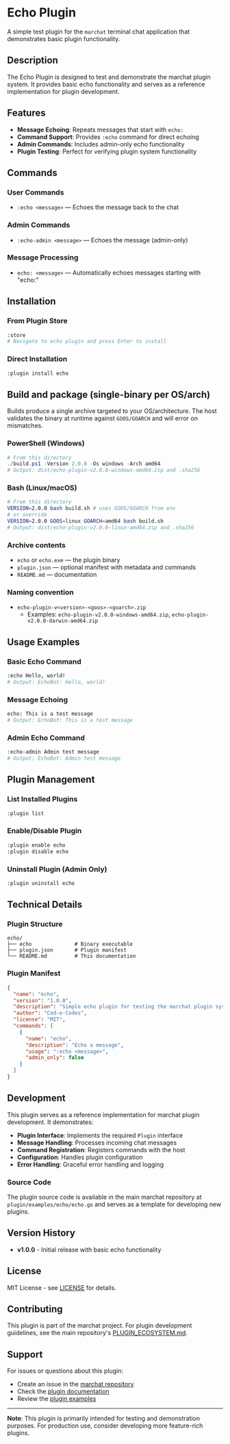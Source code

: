 # Echo Plugin

A simple test plugin for the `marchat` terminal chat application that demonstrates basic plugin functionality.

## Description

The Echo Plugin is designed to test and demonstrate the marchat plugin system. It provides basic echo functionality and serves as a reference implementation for plugin development.

## Features

- **Message Echoing**: Repeats messages that start with `echo:`
- **Command Support**: Provides `:echo` command for direct echoing
- **Admin Commands**: Includes admin-only echo functionality
- **Plugin Testing**: Perfect for verifying plugin system functionality

## Commands

### User Commands
- `:echo <message>` — Echoes the message back to the chat

### Admin Commands  
- `:echo-admin <message>` — Echoes the message (admin-only)

### Message Processing
- `echo: <message>` — Automatically echoes messages starting with "echo:"

## Installation

### From Plugin Store
```bash
:store
# Navigate to echo plugin and press Enter to install
```

### Direct Installation
```bash
:plugin install echo
```

## Build and package (single-binary per OS/arch)

Builds produce a single archive targeted to your OS/architecture. The host validates the binary at runtime against `GOOS/GOARCH` and will error on mismatches.

### PowerShell (Windows)
```powershell
# From this directory
./build.ps1 -Version 2.0.0 -Os windows -Arch amd64
# Output: dist/echo-plugin-v2.0.0-windows-amd64.zip and .sha256
```

### Bash (Linux/macOS)
```bash
# From this directory
VERSION=2.0.0 bash build.sh # uses GOOS/GOARCH from env
# or override
VERSION=2.0.0 GOOS=linux GOARCH=amd64 bash build.sh
# Output: dist/echo-plugin-v2.0.0-linux-amd64.zip and .sha256
```

### Archive contents
- `echo` or `echo.exe` — the plugin binary
- `plugin.json` — optional manifest with metadata and commands
- `README.md` — documentation

### Naming convention
- `echo-plugin-v<version>-<goos>-<goarch>.zip`
  - Examples: `echo-plugin-v2.0.0-windows-amd64.zip`, `echo-plugin-v2.0.0-darwin-amd64.zip`

## Usage Examples

### Basic Echo Command
```bash
:echo Hello, world!
# Output: EchoBot: Hello, world!
```

### Message Echoing
```bash
echo: This is a test message
# Output: EchoBot: This is a test message
```

### Admin Echo Command
```bash
:echo-admin Admin test message
# Output: EchoBot: Admin test message
```

## Plugin Management

### List Installed Plugins
```bash
:plugin list
```

### Enable/Disable Plugin
```bash
:plugin enable echo
:plugin disable echo
```

### Uninstall Plugin (Admin Only)
```bash
:plugin uninstall echo
```

## Technical Details

### Plugin Structure
```
echo/
├── echo              # Binary executable
├── plugin.json       # Plugin manifest
└── README.md         # This documentation
```

### Plugin Manifest
```json
{
  "name": "echo",
  "version": "1.0.0",
  "description": "Simple echo plugin for testing the marchat plugin system",
  "author": "Cod-e-Codes",
  "license": "MIT",
  "commands": [
    {
      "name": "echo",
      "description": "Echo a message",
      "usage": ":echo <message>",
      "admin_only": false
    }
  ]
}
```

## Development

This plugin serves as a reference implementation for marchat plugin development. It demonstrates:

- **Plugin Interface**: Implements the required `Plugin` interface
- **Message Handling**: Processes incoming chat messages
- **Command Registration**: Registers commands with the host
- **Configuration**: Handles plugin configuration
- **Error Handling**: Graceful error handling and logging

### Source Code
The plugin source code is available in the main marchat repository at `plugin/examples/echo/echo.go` and serves as a template for developing new plugins.

## Version History

- **v1.0.0** - Initial release with basic echo functionality

## License

MIT License - see [LICENSE](../../LICENSE) for details.

## Contributing

This plugin is part of the marchat project. For plugin development guidelines, see the main repository's [PLUGIN_ECOSYSTEM.md](https://github.com/Cod-e-Codes/marchat/blob/main/PLUGIN_ECOSYSTEM.md).

## Support

For issues or questions about this plugin:
- Create an issue in the [marchat repository](https://github.com/Cod-e-Codes/marchat/issues)
- Check the [plugin documentation](https://github.com/Cod-e-Codes/marchat/blob/main/PLUGIN_ECOSYSTEM.md)
- Review the [plugin examples](https://github.com/Cod-e-Codes/marchat/tree/main/plugin/examples)

---

**Note**: This plugin is primarily intended for testing and demonstration purposes. For production use, consider developing more feature-rich plugins. 